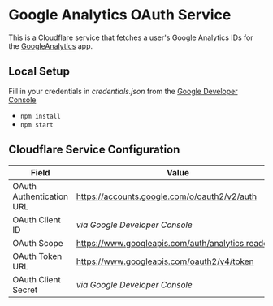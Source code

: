 # Google Analytics OAuth Service

This is a Cloudflare service that fetches a user's Google Analytics IDs for
the [GoogleAnalytics](https://github.com/CloudflareApps/GoogleAnalytics) app.

## Local Setup

Fill in your credentials in _credentials.json_ from the
[Google Developer Console](https://console.developers.google.com/apis/credentials)

- `npm install`
- `npm start`

## Cloudflare Service Configuration

| Field                    | Value                                              |
|--------------------------|----------------------------------------------------|
| OAuth Authentication URL | https://accounts.google.com/o/oauth2/v2/auth       |
| OAuth Client ID          | _via Google Developer Console_                     |
| OAuth Scope              | https://www.googleapis.com/auth/analytics.readonly |
| OAuth Token URL          | https://www.googleapis.com/oauth2/v4/token         |
| OAuth Client Secret      | _via Google Developer Console_                     |


